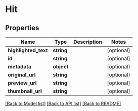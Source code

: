 # Hit

## Properties
Name | Type | Description | Notes
------------ | ------------- | ------------- | -------------
**highlighted_text** | **string** |  | [optional] 
**id** | **string** |  | [optional] 
**metadata** | **object** |  | [optional] 
**original_url** | **string** |  | [optional] 
**preview_url** | **string** |  | [optional] 
**thumbnail_url** | **string** |  | [optional] 

[[Back to Model list]](../README.md#documentation-for-models) [[Back to API list]](../README.md#documentation-for-api-endpoints) [[Back to README]](../README.md)


